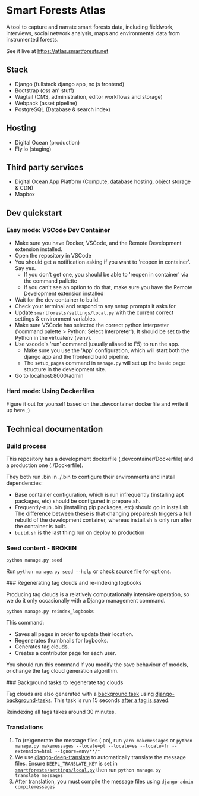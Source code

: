 # Smart Forests Atlas

A tool to capture and narrate smart forests data, including fieldwork, interviews, social network analysis, maps and environmental data from instrumented forests.

See it live at https://atlas.smartforests.net

## Stack

- Django (fullstack django app, no js frontend)
- Bootstrap (css an' stuff)
- Wagtail (CMS, administration, editor workflows and storage)
- Webpack (asset pipeline)
- PostgreSQL (Database & search index)

## Hosting

- Digital Ocean (production)
- Fly.io (staging)

## Third party services

- Digital Ocean App Platform (Compute, database hosting, object storage & CDN)
- Mapbox

## Dev quickstart

### Easy mode: VSCode Dev Container

- Make sure you have Docker, VSCode, and the Remote Development extension installed.
- Open the repository in VSCode
- You should get a notification asking if you want to 'reopen in container'. Say yes.
  - If you don't get one, you should be able to 'reopen in container' via the command pallette
  - If you can't see an option to do that, make sure you have the Remote Development extension installed
- Wait for the dev container to build.
- Check your terminal and respond to any setup prompts it asks for
- Update `smartforests/settings/local.py` with the current correct settings & environment variables.
- Make sure VSCode has selected the correct python interpreter ('command palette > Python: Select Interpreter'). It should be set to the Python in the virtualenv (venv).
- Use vscode's 'run' command (usually aliased to F5) to run the app.
  - Make sure you use the 'App' configuration, which will start both the django app and the frontend build pipeline.
  - The `setup_pages` command in `manage.py` will set up the basic page structure in the development site.
- Go to localhost:8000/admin

### Hard mode: Using Dockerfiles

Figure it out for yourself based on the .devcontainer dockerfile and write it up here ;)

## Technical documentation

### Build process

This repository has a development dockerfile (.devcontainer/Dockerfile) and a production one (./Dockerfile).

They both run .bin in ./.bin to configure their environments and install dependencies:

- Base container configuration, which is run infrequently (installing apt packages, etc) should be configured in prepare.sh.
- Frequently-run .bin (installing pip packages, etc) should go in install.sh. The difference between these is that changing prepare.sh triggers a full rebuild of the development container, whereas install.sh is only run after the container is built.
- `build.sh` is the last thing run on deploy to production

### Seed content - BROKEN

```
python manage.py seed
```

Run `python manage.py seed --help` or check [source file](./smartforests/management/commands/seed.py) for options.

### Regenerating tag clouds and re-indexing logbooks

Producing tag clouds is a relatively computationally intensive operation, so we do it only occasionally with a Django management command.

```
python manage.py reindex_logbooks
```

This command:
- Saves all pages in order to update their location.
- Regenerates thumbnails for logbooks.
- Generates tag clouds.
- Creates a contributor page for each user.

You should run this command if you modify the save behaviour of models, or change the tag cloud generation algorithm.

### Background tasks to regenerate tag clouds

Tag clouds are also generated with a [background task](https://github.com/planetarypraxis/smartforests/blob/main/logbooks/tasks.py) using [django-background-tasks](https://django-background-tasks.readthedocs.io/en/latest/). This task is run 15 seconds [after a tag is saved](https://github.com/planetarypraxis/smartforests/blob/f6efb6a1ed87433df9d3d4c15e60afef34a5f310/logbooks/models/snippets.py#L21-L25). 

Reindexing all tags takes around 30 minutes.

### Translations

1. To (re)generate the message files (.po), run `yarn makemessages` or `python manage.py makemessages --locale=pt --locale=es --locale=fr --extension=html --ignore=env/**/*`
2. We use [django-deep-translate](https://pypi.org/project/django-deep-translator/) to automatically translate the message files. Ensure `DEEPL_TRANSLATE_KEY` is set in [`smartforests/settings/local.py`](./smartforests/settings/local.py) then run `python manage.py translate_messages`
3. After translation, you must compile the message files using `django-admin compilemessages`